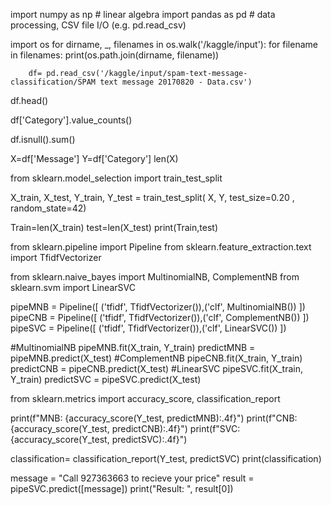 
import numpy as np # linear algebra
import pandas as pd # data processing, CSV file I/O (e.g. pd.read_csv)

import os
for dirname, _, filenames in os.walk('/kaggle/input'):
    for filename in filenames:
        print(os.path.join(dirname, filename))

        df= pd.read_csv('/kaggle/input/spam-text-message-classification/SPAM text message 20170820 - Data.csv')
df.head()

df['Category'].value_counts()

df.isnull().sum()

X=df['Message']
Y=df['Category']
len(X)

from sklearn.model_selection import train_test_split

X_train, X_test, Y_train, Y_test = train_test_split( X, Y,  test_size=0.20 , random_state=42)

Train=len(X_train)
test=len(X_test)
print(Train,test)

from sklearn.pipeline import Pipeline
from sklearn.feature_extraction.text import TfidfVectorizer

from sklearn.naive_bayes import MultinomialNB, ComplementNB
from sklearn.svm import LinearSVC

pipeMNB = Pipeline([
('tfidf', TfidfVectorizer()),('clf', MultinomialNB())
])
pipeCNB = Pipeline([
('tfidf', TfidfVectorizer()),('clf', ComplementNB())
])
pipeSVC = Pipeline([
('tfidf', TfidfVectorizer()),('clf', LinearSVC())
])

#MultinomialNB
pipeMNB.fit(X_train, Y_train)
predictMNB = pipeMNB.predict(X_test)
#ComplementNB
pipeCNB.fit(X_train, Y_train)
predictCNB = pipeCNB.predict(X_test)
#LinearSVC
pipeSVC.fit(X_train, Y_train)
predictSVC = pipeSVC.predict(X_test)

from sklearn.metrics import accuracy_score, classification_report

print(f"MNB: {accuracy_score(Y_test, predictMNB):.4f}")
print(f"CNB: {accuracy_score(Y_test, predictCNB):.4f}")
print(f"SVC: {accuracy_score(Y_test, predictSVC):.4f}")

classification= classification_report(Y_test, predictSVC)
print(classification)

message = "Call 927363663 to recieve your price"
result = pipeSVC.predict([message])
print("Result: ", result[0])
